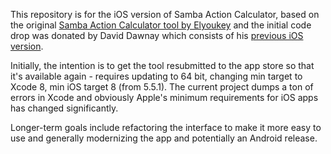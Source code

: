 This repository is for the iOS version of Samba Action Calculator, based on the original [Samba Action Calculator tool by Elyoukey](http://elyoukey.com/sac/) and the initial code drop was donated by David Dawnay which consists of his [previous iOS version](https://itunes.apple.com/us/app/samba-action-calculator/id574482173?ls=1&mt=8).

Initially, the intention is to get the tool resubmitted to the app store so that it's available again - requires updating to 64 bit, changing min target to Xcode 8, min iOS target 8 (from 5.5.1). The current project dumps a ton of errors in Xcode and obviously Apple's minimum requirements for iOS apps has changed significantly.

Longer-term goals include refactoring the interface to make it more easy to use and generally modernizing the app and potentially an Android release.
